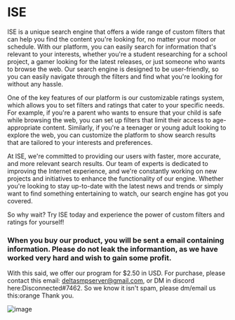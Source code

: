 # ISE
ISE is a unique search engine that offers a wide range of custom filters that can help you find the content you're looking for, no matter your mood or schedule. With our platform, you can easily search for information that's relevant to your interests, whether you're a student researching for a school project, a gamer looking for the latest releases, or just someone who wants to browse the web. Our search engine is designed to be user-friendly, so you can easily navigate through the filters and find what you're looking for without any hassle.

One of the key features of our platform is our customizable ratings system, which allows you to set filters and ratings that cater to your specific needs. For example, if you're a parent who wants to ensure that your child is safe while browsing the web, you can set up filters that limit their access to age-appropriate content. Similarly, if you're a teenager or young adult looking to explore the web, you can customize the platform to show search results that are tailored to your interests and preferences.

At ISE, we're committed to providing our users with faster, more accurate, and more relevant search results. Our team of experts is dedicated to improving the Internet experience, and we're constantly working on new projects and initiatives to enhance the functionality of our engine. Whether you're looking to stay up-to-date with the latest news and trends or simply want to find something entertaining to watch, our search engine has got you covered.

So why wait? Try ISE today and experience the power of custom filters and ratings for yourself!

<h3> When you buy our product, you will be sent a email containing information. Please do not leak the informantion, as we have worked very hard and wish to gain some profit. </h3>

With this said, we offer our program for $2.50 in USD. For purchase, please contact this email: deltasmpserver@gmail.com, or DM in discord here:Disconnected#7462. So we know it isn't spam, please dm/email us this:orange
Thank you.



![image](https://user-images.githubusercontent.com/119422049/227273843-6579eab2-480f-41d8-bd32-95f4129f868c.png)

